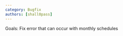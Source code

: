 ```yaml
---
category: Bugfix
authors: [shall0pass]
---
```


Goals: Fix error that can occur with monthly schedules
